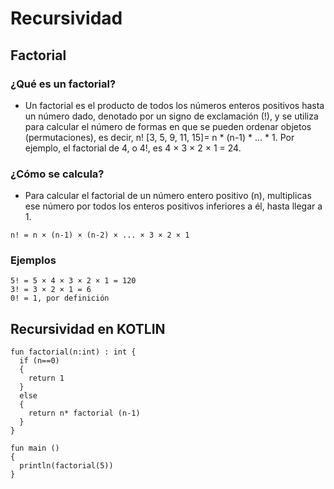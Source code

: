 # Recursividad

## Factorial
### ¿Qué es un factorial?
- Un factorial es el producto de todos los números enteros positivos hasta un número dado, denotado por un signo de exclamación (!), y se utiliza para calcular el número de formas en que se pueden ordenar objetos (permutaciones), es decir, n! [3, 5, 9, 11, 15]= n * (n-1) * ... * 1. Por ejemplo, el factorial de 4, o 4!, es 4 × 3 × 2 × 1 = 24. 
### ¿Cómo se calcula?
- Para calcular el factorial de un número entero positivo (n), multiplicas ese número por todos los enteros positivos inferiores a él, hasta llegar a 1.
```
n! = n × (n-1) × (n-2) × ... × 3 × 2 × 1
```
### Ejemplos 
```
5! = 5 × 4 × 3 × 2 × 1 = 120
3! = 3 × 2 × 1 = 6
0! = 1, por definición
```
## Recursividad en KOTLIN
```
fun factorial(n:int) : int {
  if (n==0)
  {
    return 1
  }
  else
  {
    return n* factorial (n-1)
  }
}

fun main ()
{
  println(factorial(5))
}
```
